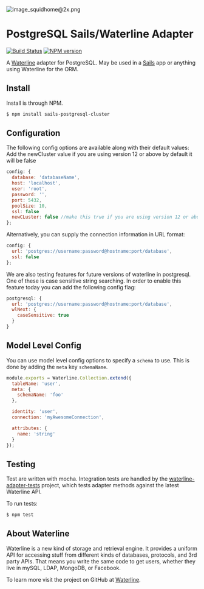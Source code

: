 ![image_squidhome@2x.png](http://i.imgur.com/RIvu9.png)

# PostgreSQL Sails/Waterline Adapter

[![Build Status](https://travis-ci.org/balderdashy/sails-postgresql-cluster.png?branch=master)](https://travis-ci.org/balderdashy/sails-postgresql-cluster) [![NPM version](https://badge.fury.io/js/sails-postgresql-cluster.png)](http://badge.fury.io/js/sails-postgresql-cluster)

A [Waterline](https://github.com/balderdashy/waterline) adapter for PostgreSQL. May be used in a [Sails](https://github.com/balderdashy/sails) app or anything using Waterline for the ORM.

## Install

Install is through NPM.

```bash
$ npm install sails-postgresql-cluster
```

## Configuration

The following config options are available along with their default values:
Add the newCluster value if you are using version 12 or above by default it will be false

```javascript
config: {
  database: 'databaseName',
  host: 'localhost',
  user: 'root',
  password: '',
  port: 5432,
  poolSize: 10,
  ssl: false
  newCLuster: false //make this true if you are using version 12 or above
};
```
Alternatively, you can supply the connection information in URL format:
```javascript
config: {
  url: 'postgres://username:password@hostname:port/database',
  ssl: false
};
```


We are also testing features for future versions of waterline in postgresql. One of these is case sensitive string searching. In order to enable this feature today you can add the following config flag:

```javascript
postgresql: {
  url: 'postgres://username:password@hostname:port/database',
  wlNext: {
    caseSensitive: true
  }
}
```

## Model Level Config

You can use model level config options to specify a `schema` to use. This is done by adding the `meta` key `schemaName`.

```javascript
module.exports = Waterline.Collection.extend({
  tableName: 'user',
  meta: {
    schemaName: 'foo'
  },

  identity: 'user',
  connection: 'myAwesomeConnection',

  attributes: {
    name: 'string'
  }
});
```

## Testing

Test are written with mocha. Integration tests are handled by the [waterline-adapter-tests](https://github.com/balderdashy/waterline-adapter-tests) project, which tests adapter methods against the latest Waterline API.

To run tests:

```bash
$ npm test
```

## About Waterline

Waterline is a new kind of storage and retrieval engine.  It provides a uniform API for accessing stuff from different kinds of databases, protocols, and 3rd party APIs.  That means you write the same code to get users, whether they live in mySQL, LDAP, MongoDB, or Facebook.

To learn more visit the project on GitHub at [Waterline](https://github.com/balderdashy/waterline).
